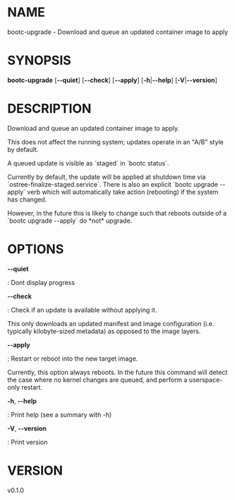 # NAME

bootc-upgrade - Download and queue an updated container image to apply

# SYNOPSIS

**bootc-upgrade** \[**\--quiet**\] \[**\--check**\] \[**\--apply**\]
\[**-h**\|**\--help**\] \[**-V**\|**\--version**\]

# DESCRIPTION

Download and queue an updated container image to apply.

This does not affect the running system; updates operate in an \"A/B\"
style by default.

A queued update is visible as \`staged\` in \`bootc status\`.

Currently by default, the update will be applied at shutdown time via
\`ostree-finalize-staged.service\`. There is also an explicit \`bootc
upgrade \--apply\` verb which will automatically take action (rebooting)
if the system has changed.

However, in the future this is likely to change such that reboots
outside of a \`bootc upgrade \--apply\` do \*not\* upgrade.

# OPTIONS

**\--quiet**

:   Dont display progress

**\--check**

:   Check if an update is available without applying it.

This only downloads an updated manifest and image configuration (i.e.
typically kilobyte-sized metadata) as opposed to the image layers.

**\--apply**

:   Restart or reboot into the new target image.

Currently, this option always reboots. In the future this command will
detect the case where no kernel changes are queued, and perform a
userspace-only restart.

**-h**, **\--help**

:   Print help (see a summary with -h)

**-V**, **\--version**

:   Print version

# VERSION

v0.1.0
